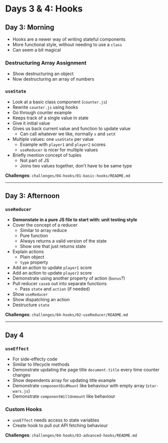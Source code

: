 # Days 3 & 4: Hooks

## Day 3: Morning

- Hooks are a newer way of writing stateful components
- More functional style, without needing to use a `class`
- Can seem a bit magical

### Destructuring Array Assignment

- Show destructuring an object
- Now destructuring an array of numbers

### `useState`

- Look at a basic class component (`counter.js`)
- Rewrite `counter.js` using hooks
- Go through counter example
- Keeps track of a single value in state
- Give it initial value
- Gives us back current value and function to update value
    - Can call whatever we like, normally `x` and `setX`
- Multiple values: one `useState` per value
    - Example with `player1` and `player2` scores
    - `useReducer` is nicer for multiple values
- Briefly mention concept of tuples
    - Not part of JS
    - Joins two values together, don't have to be same type

**Challenges**: `challenges/04-hooks/01-basic-hooks/README.md`

---

## Day 3: Afternoon

### `useReducer`

- **Demonstate in a pure JS file to start with: unit testing style**
- Cover the concept of a reducer
    - Similar to array reduce
    - Pure function
    - Always returns a valid version of the state
    - Show one that just returns state
- Explain actions
    - Plain object
    - `type` property
- Add an action to update `player1` score
- Add an action to update `player2` score
- Demonstrate using another property of action (`bonus`?)
- Pull reducer `case`s out into separate functions
    - Pass `state` and `action` (if needed)
- Show `useReducer`
- Show dispatching an action
- Destructure `state`

**Challenges**: `challenges/04-hooks/02-useReducer/README.md`

---

## Day 4

### `useEffect`

- For side-effecty code
- Similar to lifecycle methods
- Demonstrate updating the page title `document.title` every time counter changes
- Show dependents array for updating title example
- Demonstrate `componentDidMount` like behaviour with empty array (`star-wars.js`)
- Demonstrate `componentWillUnmount` like behaviour

### Custom Hooks

- `useEffect` needs access to state variables
- Create hook to pull out API fetching behaviour

**Challenges**: `challenges/04-hooks/03-advanced-hooks/README.md`
